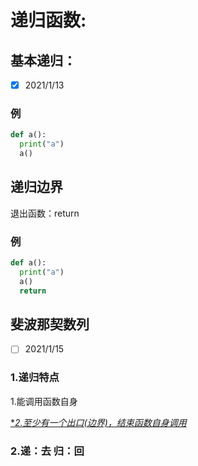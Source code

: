 # 递归函数:

## 基本递归：

- [x] 2021/1/13

### 例

```python
def a():
  print("a")
  a()
```

## 递归边界

退出函数：return

### 例

```python
def a():
  print("a")
  a()
  return
```

## 斐波那契数列

- [ ] 2021/1/15

### 1.递归特点

1.能调用函数自身

<u>**2.至少有一个出口(边界)，结束函数自身调用*</u>

### 2.递：去   归：回
